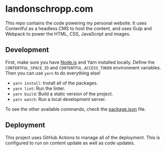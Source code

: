 # landonschropp.com

This repo contains the code powering my personal website. It uses Contentful as a headless CMS to
host the content, and uses Gulp and Webpack to power the HTML, CSS, JavaScript and images.

## Development

First, make sure you have [Node.js](https://nodejs.org/en/) and Yarn installed locally. Define the
`CONTENTFUL_SPACE_ID` and `CONTENTFUL_ACCESS_TOKEN` environment variables. Then you can use `yarn`
to do everything else!

* `yarn install`: Install all of the packages.
* `yarn lint`: Run the linter.
* `yarn build`: Build a static version of the project.
* `yarn watch`: Run a local development server.

To see the other available commands, check the [package.json](package.json) file.

## Deployment

This project uses GitHub Actions to manage all of the deployment. This is configured to run on
content update as well as code updates.
